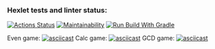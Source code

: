 ### Hexlet tests and linter status:
[![Actions Status](https://github.com/DireElf/java-project-lvl1/workflows/hexlet-check/badge.svg)](https://github.com/DireElf/java-project-lvl1/actions)
[![Maintainability](https://api.codeclimate.com/v1/badges/a99a88d28ad37a79dbf6/maintainability)](https://codeclimate.com/github/codeclimate/codeclimate/maintainability)
[![Run Build With Gradle](https://github.com/DireElf/java-project-lvl1/actions/workflows/run-build.yml/badge.svg)](https://github.com/DireElf/java-project-lvl1/actions/workflows/run-build.yml)

Even game:
[![asciicast](https://asciinema.org/a/9M9g7Y6J1tEs2JN1c7p1TuEOM.svg)](https://asciinema.org/a/9M9g7Y6J1tEs2JN1c7p1TuEOM)
Calc game:
[![asciicast](https://asciinema.org/a/WRTraKnWAd4sh8r2XEQhiBwVH.svg)](https://asciinema.org/a/WRTraKnWAd4sh8r2XEQhiBwVH)
GCD game:
[![asciicast](https://asciinema.org/a/DgxYyJWufRDReDQFgmN9Wy3kZ.svg)](https://asciinema.org/a/DgxYyJWufRDReDQFgmN9Wy3kZ)
